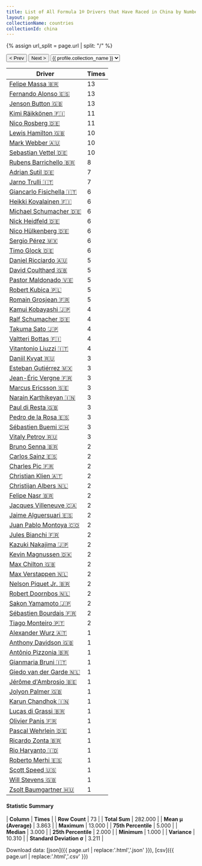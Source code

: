 ```yaml
---
title: List of All Formula 1® Drivers that Have Raced in China by Number of Times
layout: page
collectionName: countries
collectionId: china
---
```


{% assign url_split = page.url | split: "/" %}
<div id="collection-navigation">
<button onclick="selector.options[selector.selectedIndex-1].value && (window.location = selector.options[selector.selectedIndex-1].value);">&lt; Prev</button>
<button onclick="selector.options[selector.selectedIndex+1].value && (window.location = selector.options[selector.selectedIndex+1].value);">Next &gt;</button>
<select id="selector" onchange="this.options[this.selectedIndex].value && (window.location = this.options[this.selectedIndex].value);">
  {% for collectionId in site.data[page.collectionName].refs %}
    {% if collectionId == page.collectionId %}
      {% assign selected = "selected" %}
    {% else %}
      {% assign selected = "" %}
    {% endif %}
    {% assign profile = site.data[page.collectionName][collectionId].profile %}
    <option value="/f1/{{ page.collectionName }}/{{ collectionId }}/{{ url_split[4] }}" {{ selected }}>{{ profile.collection_name }}</option>
  {% endfor %}
</select>
</div>

| Driver | Times |
|--|--|
| [Felipe Massa 🇧🇷](/f1/drivers/massa) | 13 |
| [Fernando Alonso 🇪🇸](/f1/drivers/alonso) | 13 |
| [Jenson Button 🇬🇧](/f1/drivers/button) | 13 |
| [Kimi Räikkönen 🇫🇮](/f1/drivers/raikkonen) | 11 |
| [Nico Rosberg 🇩🇪](/f1/drivers/rosberg) | 11 |
| [Lewis Hamilton 🇬🇧](/f1/drivers/hamilton) | 10 |
| [Mark Webber 🇦🇺](/f1/drivers/webber) | 10 |
| [Sebastian Vettel 🇩🇪](/f1/drivers/vettel) | 10 |
| [Rubens Barrichello 🇧🇷](/f1/drivers/barrichello) | 8 |
| [Adrian Sutil 🇩🇪](/f1/drivers/sutil) | 7 |
| [Jarno Trulli 🇮🇹](/f1/drivers/trulli) | 7 |
| [Giancarlo Fisichella 🇮🇹](/f1/drivers/fisichella) | 6 |
| [Heikki Kovalainen 🇫🇮](/f1/drivers/kovalainen) | 6 |
| [Michael Schumacher 🇩🇪](/f1/drivers/michael_schumacher) | 6 |
| [Nick Heidfeld 🇩🇪](/f1/drivers/heidfeld) | 6 |
| [Nico Hülkenberg 🇩🇪](/f1/drivers/hulkenberg) | 6 |
| [Sergio Pérez 🇲🇽](/f1/drivers/perez) | 6 |
| [Timo Glock 🇩🇪](/f1/drivers/glock) | 6 |
| [Daniel Ricciardo 🇦🇺](/f1/drivers/ricciardo) | 5 |
| [David Coulthard 🇬🇧](/f1/drivers/coulthard) | 5 |
| [Pastor Maldonado 🇻🇪](/f1/drivers/maldonado) | 5 |
| [Robert Kubica 🇵🇱](/f1/drivers/kubica) | 5 |
| [Romain Grosjean 🇫🇷](/f1/drivers/grosjean) | 5 |
| [Kamui Kobayashi 🇯🇵](/f1/drivers/kobayashi) | 4 |
| [Ralf Schumacher 🇩🇪](/f1/drivers/ralf_schumacher) | 4 |
| [Takuma Sato 🇯🇵](/f1/drivers/sato) | 4 |
| [Valtteri Bottas 🇫🇮](/f1/drivers/bottas) | 4 |
| [Vitantonio Liuzzi 🇮🇹](/f1/drivers/liuzzi) | 4 |
| [Daniil Kvyat 🇷🇺](/f1/drivers/kvyat) | 3 |
| [Esteban Gutiérrez 🇲🇽](/f1/drivers/gutierrez) | 3 |
| [Jean-Éric Vergne 🇫🇷](/f1/drivers/vergne) | 3 |
| [Marcus Ericsson 🇸🇪](/f1/drivers/ericsson) | 3 |
| [Narain Karthikeyan 🇮🇳](/f1/drivers/karthikeyan) | 3 |
| [Paul di Resta 🇬🇧](/f1/drivers/resta) | 3 |
| [Pedro de la Rosa 🇪🇸](/f1/drivers/rosa) | 3 |
| [Sébastien Buemi 🇨🇭](/f1/drivers/buemi) | 3 |
| [Vitaly Petrov 🇷🇺](/f1/drivers/petrov) | 3 |
| [Bruno Senna 🇧🇷](/f1/drivers/bruno_senna) | 2 |
| [Carlos Sainz 🇪🇸](/f1/drivers/sainz) | 2 |
| [Charles Pic 🇫🇷](/f1/drivers/pic) | 2 |
| [Christian Klien 🇦🇹](/f1/drivers/klien) | 2 |
| [Christijan Albers 🇳🇱](/f1/drivers/albers) | 2 |
| [Felipe Nasr 🇧🇷](/f1/drivers/nasr) | 2 |
| [Jacques Villeneuve 🇨🇦](/f1/drivers/villeneuve) | 2 |
| [Jaime Alguersuari 🇪🇸](/f1/drivers/alguersuari) | 2 |
| [Juan Pablo Montoya 🇨🇴](/f1/drivers/montoya) | 2 |
| [Jules Bianchi 🇫🇷](/f1/drivers/jules_bianchi) | 2 |
| [Kazuki Nakajima 🇯🇵](/f1/drivers/nakajima) | 2 |
| [Kevin Magnussen 🇩🇰](/f1/drivers/kevin_magnussen) | 2 |
| [Max Chilton 🇬🇧](/f1/drivers/chilton) | 2 |
| [Max Verstappen 🇳🇱](/f1/drivers/max_verstappen) | 2 |
| [Nelson Piquet Jr. 🇧🇷](/f1/drivers/piquet_jr) | 2 |
| [Robert Doornbos 🇳🇱](/f1/drivers/doornbos) | 2 |
| [Sakon Yamamoto 🇯🇵](/f1/drivers/yamamoto) | 2 |
| [Sébastien Bourdais 🇫🇷](/f1/drivers/bourdais) | 2 |
| [Tiago Monteiro 🇵🇹](/f1/drivers/monteiro) | 2 |
| [Alexander Wurz 🇦🇹](/f1/drivers/wurz) | 1 |
| [Anthony Davidson 🇬🇧](/f1/drivers/davidson) | 1 |
| [Antônio Pizzonia 🇧🇷](/f1/drivers/pizzonia) | 1 |
| [Gianmaria Bruni 🇮🇹](/f1/drivers/bruni) | 1 |
| [Giedo van der Garde 🇳🇱](/f1/drivers/garde) | 1 |
| [Jérôme d'Ambrosio 🇧🇪](/f1/drivers/ambrosio) | 1 |
| [Jolyon Palmer 🇬🇧](/f1/drivers/jolyon_palmer) | 1 |
| [Karun Chandhok 🇮🇳](/f1/drivers/chandhok) | 1 |
| [Lucas di Grassi 🇧🇷](/f1/drivers/grassi) | 1 |
| [Olivier Panis 🇫🇷](/f1/drivers/panis) | 1 |
| [Pascal Wehrlein 🇩🇪](/f1/drivers/wehrlein) | 1 |
| [Ricardo Zonta 🇧🇷](/f1/drivers/zonta) | 1 |
| [Rio Haryanto 🇮🇩](/f1/drivers/haryanto) | 1 |
| [Roberto Merhi 🇪🇸](/f1/drivers/merhi) | 1 |
| [Scott Speed 🇺🇸](/f1/drivers/speed) | 1 |
| [Will Stevens 🇬🇧](/f1/drivers/stevens) | 1 |
| [Zsolt Baumgartner 🇭🇺](/f1/drivers/baumgartner) | 1 |

#### Statistic Summary

| **Column** | **Times** |
| **Row Count** | 73 |
| **Total Sum** | 282.000 |
| **Mean μ (Average)** | 3.863 |
| **Maximum** | 13.000 |
| **75th Percentile** | 5.000 |
| **Median** | 3.000 |
| **25th Percentile** | 2.000 |
| **Minimum** | 1.000 |
| **Variance** | 10.310 |
| **Standard Deviation σ** | 3.211 |

Download data: [json]({{ page.url | replace:'.html','.json' }}), [csv]({{ page.url | replace:'.html','.csv' }})
